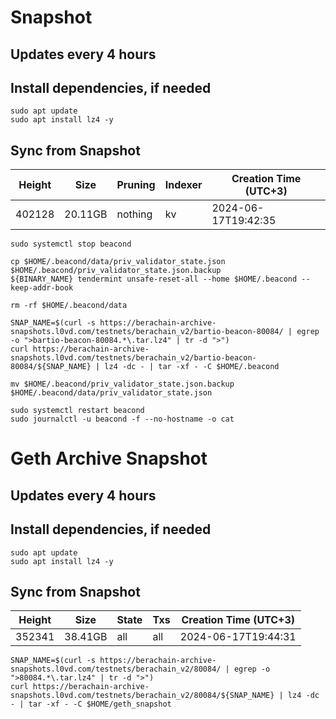# Snapshot

## Updates every 4 hours

## Install dependencies, if needed
```
sudo apt update
sudo apt install lz4 -y
```

## Sync from Snapshot  
| Height  | Size | Pruning | Indexer | Creation Time (UTC+3) |
| --------- | --------- | --------- | --------- | --------- |
| 402128  | 20.11GB  | nothing | kv | 2024-06-17T19:42:35 |

```
sudo systemctl stop beacond

cp $HOME/.beacond/data/priv_validator_state.json $HOME/.beacond/priv_validator_state.json.backup
${BINARY_NAME} tendermint unsafe-reset-all --home $HOME/.beacond --keep-addr-book

rm -rf $HOME/.beacond/data 

SNAP_NAME=$(curl -s https://berachain-archive-snapshots.l0vd.com/testnets/berachain_v2/bartio-beacon-80084/ | egrep -o ">bartio-beacon-80084.*\.tar.lz4" | tr -d ">")
curl https://berachain-archive-snapshots.l0vd.com/testnets/berachain_v2/bartio-beacon-80084/${SNAP_NAME} | lz4 -dc - | tar -xf - -C $HOME/.beacond

mv $HOME/.beacond/priv_validator_state.json.backup $HOME/.beacond/data/priv_validator_state.json

sudo systemctl restart beacond
sudo journalctl -u beacond -f --no-hostname -o cat
```

# Geth Archive Snapshot

## Updates every 4 hours

## Install dependencies, if needed
```
sudo apt update
sudo apt install lz4 -y
```

## Sync from Snapshot  
| Height  | Size | State | Txs | Creation Time (UTC+3) |
| --------- | --------- | --------- | --------- | --------- |
| 352341  | 38.41GB  | all | all | 2024-06-17T19:44:31 |

```
SNAP_NAME=$(curl -s https://berachain-archive-snapshots.l0vd.com/testnets/berachain_v2/80084/ | egrep -o ">80084.*\.tar.lz4" | tr -d ">")
curl https://berachain-archive-snapshots.l0vd.com/testnets/berachain_v2/80084/${SNAP_NAME} | lz4 -dc - | tar -xf - -C $HOME/geth_snapshot
```